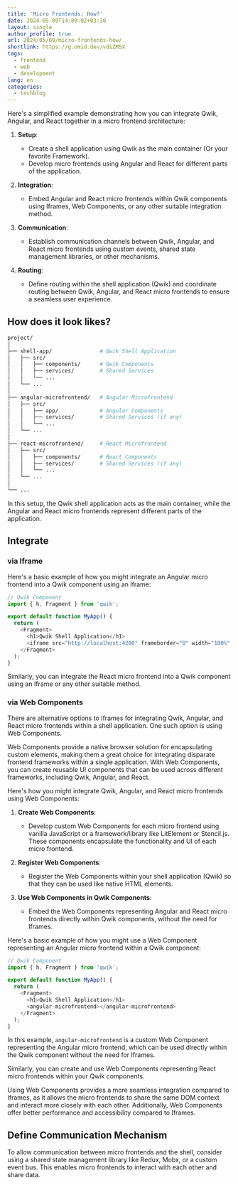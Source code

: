 ```yaml
---
title: 'Micro Frontends: How?'
date: 2024-05-09T14:09:02+03:30
layout: single
author_profile: true
url: 2024/05/09/micro-frontends-how/
shortlink: https://g.omid.dev/vdiZM5X
tags:
  - frontend
  - web
  - development
lang: en
categories: 
  - techblog
---
```

Here's a simplified example demonstrating how you can integrate Qwik, Angular, and React together in a micro frontend architecture:

1. **Setup**:
   - Create a shell application using Qwik as the main container (Or your favorite Framework).
   - Develop micro frontends using Angular and React for different parts of the application.

2. **Integration**:
   - Embed Angular and React micro frontends within Qwik components using Iframes, Web Components, or any other suitable integration method.

3. **Communication**:
   - Establish communication channels between Qwik, Angular, and React micro frontends using custom events, shared state management libraries, or other mechanisms.

4. **Routing**:
   - Define routing within the shell application (Qwik) and coordinate routing between Qwik, Angular, and React micro frontends to ensure a seamless user experience.

## How does it look likes?

```bash
project/
│
├── shell-app/               # Qwik Shell Application
│   ├── src/
│   │   ├── components/      # Qwik Components
│   │   ├── services/        # Shared Services
│   │   └── ...
│   └── ...
│
├── angular-microfrontend/   # Angular Microfrontend
│   ├── src/
│   │   ├── app/             # Angular Components
│   │   ├── services/        # Shared Services (if any)
│   │   └── ...
│   └── ...
│
├── react-microfrontend/     # React Microfrontend
│   ├── src/
│   │   ├── components/      # React Components
│   │   ├── services/        # Shared Services (if any)
│   │   └── ...
│   └── ...
│
└── ...
```

In this setup, the Qwik shell application acts as the main container, while the Angular and React micro frontends represent different parts of the application.

## Integrate

### via Iframe

Here's a basic example of how you might integrate an Angular micro frontend into a Qwik component using an Iframe:

```javascript
// Qwik Component
import { h, Fragment } from 'qwik';

export default function MyApp() {
  return (
    <Fragment>
      <h1>Qwik Shell Application</h1>
      <iframe src="http://localhost:4200" frameborder="0" width="100%" height="500px"></iframe>
    </Fragment>
  );
}
```

Similarly, you can integrate the React micro frontend into a Qwik component using an Iframe or any other suitable method.

### via Web Components

There are alternative options to Iframes for integrating Qwik, Angular, and React micro frontends within a shell application. One such option is using Web Components.

Web Components provide a native browser solution for encapsulating custom elements, making them a great choice for integrating disparate frontend frameworks within a single application. With Web Components, you can create reusable UI components that can be used across different frameworks, including Qwik, Angular, and React.

Here's how you might integrate Qwik, Angular, and React micro frontends using Web Components:

1. **Create Web Components**: 
   - Develop custom Web Components for each micro frontend using vanilla JavaScript or a framework/library like LitElement or Stencil.js. These components encapsulate the functionality and UI of each micro frontend.

2. **Register Web Components**: 
   - Register the Web Components within your shell application (Qwik) so that they can be used like native HTML elements.

3. **Use Web Components in Qwik Components**: 
   - Embed the Web Components representing Angular and React micro frontends directly within Qwik components, without the need for Iframes.

Here's a basic example of how you might use a Web Component representing an Angular micro frontend within a Qwik component:

```javascript
// Qwik Component
import { h, Fragment } from 'qwik';

export default function MyApp() {
  return (
    <Fragment>
      <h1>Qwik Shell Application</h1>
      <angular-microfrontend></angular-microfrontend>
    </Fragment>
  );
}
```

In this example, `angular-microfrontend` is a custom Web Component representing the Angular micro frontend, which can be used directly within the Qwik component without the need for Iframes.

Similarly, you can create and use Web Components representing React micro frontends within your Qwik components.

Using Web Components provides a more seamless integration compared to Iframes, as it allows the micro frontends to share the same DOM context and interact more closely with each other. Additionally, Web Components offer better performance and accessibility compared to Iframes.

## Define Communication Mechanism

To allow communication between micro frontends and the shell, consider using a shared state management library like Redux, Mobx, or a custom event bus. This enables micro frontends to interact with each other and share data.

